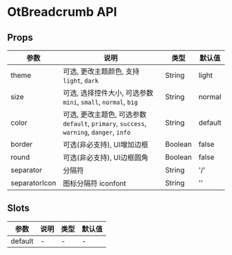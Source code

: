# OtBreadcrumb API

## Props

| 参数 | 说明 | 类型 | 默认值 |
| --- | --- | --- | --- |
| theme | 可选, 更改主题颜色, 支持 `light`, `dark` | String | light |
| size | 可选, 选择控件大小, 可选参数 `mini`, `small`, `normal`, `big` | String | normal |
| color | 可选, 更改主题色, 可选参数 `default`, `primary`, `success`, `warning`, `danger`, `info` | String | default |
| border | 可选(非必支持), UI增加边框 | Boolean | false |
| round | 可选(非必支持), UI边框圆角 | Boolean | false |
| separator | 分隔符 | String | '/' |
| separatorIcon | 图标分隔符 iconfont | String | '' |

## Slots

| 参数 | 说明 | 类型 | 默认值 |
| --- | --- | --- | --- |
| default | - | - | - |

